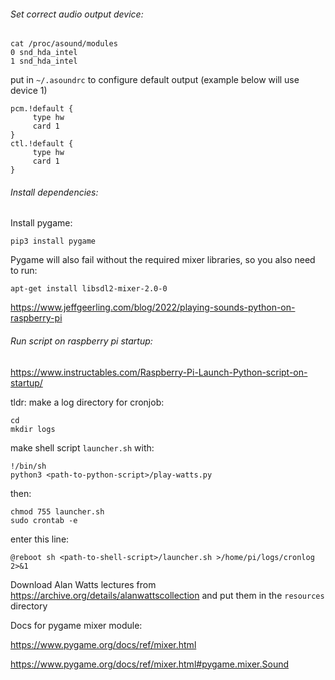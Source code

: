 ######  Set correct audio output device:
```
cat /proc/asound/modules
0 snd_hda_intel
1 snd_hda_intel
```

put in `~/.asoundrc` to configure default output (example below will use device 1)

```
pcm.!default {
     type hw
     card 1
}
ctl.!default {
     type hw
     card 1
}
```
######  Install dependencies:
Install pygame:
```
pip3 install pygame
``` 
Pygame will also fail without the required mixer libraries, so you also need to run:
```
apt-get install libsdl2-mixer-2.0-0
```
https://www.jeffgeerling.com/blog/2022/playing-sounds-python-on-raspberry-pi

######  Run script on raspberry pi startup:
https://www.instructables.com/Raspberry-Pi-Launch-Python-script-on-startup/

tldr:
make a log directory for cronjob:
```
cd
mkdir logs
```
make shell script `launcher.sh` with:
```
!/bin/sh
python3 <path-to-python-script>/play-watts.py
```
then:
```
chmod 755 launcher.sh
sudo crontab -e
```
enter this line:
```
@reboot sh <path-to-shell-script>/launcher.sh >/home/pi/logs/cronlog 2>&1
```
Download Alan Watts lectures from https://archive.org/details/alanwattscollection and put them in the `resources` directory

Docs for pygame mixer module:

https://www.pygame.org/docs/ref/mixer.html

https://www.pygame.org/docs/ref/mixer.html#pygame.mixer.Sound
